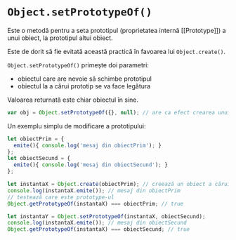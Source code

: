 # `Object.setPrototypeOf()`

Este o metodă pentru a seta prototipul (proprietatea internă [[Prototype]]) a unui obiect, la prototipul altui obiect.

Este de dorit să fie evitată această practică în favoarea lui `Object.create()`.

`Object.setPrototypeOf()` primește doi parametri:
- obiectul care are nevoie să schimbe prototipul
- obiectul la a cărui prototip se va face legătura

Valoarea returnată este chiar obiectul în sine.

```javascript
var obj = Object.setPrototypeOf({}, null); // are ca efect crearea unui obiect gol.
```

Un exemplu simplu de modificare a prototipului:

```javascript
let obiectPrim = {
  emite(){ console.log('mesaj din obiectPrim'); }
};
let obiectSecund = {
  emite(){ console.log('mesaj din obiectSecund'); }
};

let instantaX = Object.create(obiectPrim); // creează un obiect a cărui prototype este setat la obiectPrim
console.log(instantaX.emite()); // mesaj din obiectPrim
// testează care este prototype-ul
Object.getPrototypeOf(instantaX) === obiectPrim; // true

let instantaY = Object.setPrototypeOf(instantaX, obiectSecund);
console.log(instantaX.emite()); // mesaj din obiectSecund
Object.getPrototypeOf(instantaX) === obiectSecund; // true
```
